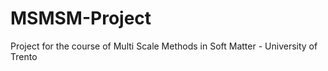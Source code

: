 # MSMSM-Project
Project for the course of Multi Scale Methods in Soft Matter - University of Trento
